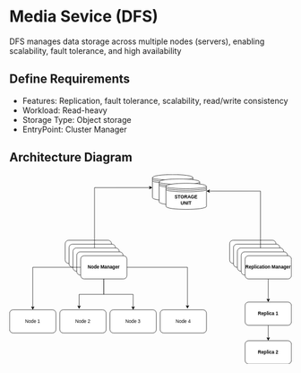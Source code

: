 # Media Sevice (DFS)

DFS manages data storage across multiple nodes (servers), enabling scalability, fault tolerance, and high availability

## **Define Requirements**

* Features: Replication, fault tolerance, scalability, read/write consistency
* Workload: Read-heavy
* Storage Type: Object storage
* EntryPoint: Cluster Manager

## **Architecture Diagram**

<svg xmlns="http://www.w3.org/2000/svg" xmlns:xlink="http://www.w3.org/1999/xlink" version="1.1" width="731px" viewBox="-0.5 -0.5 731 491" content="&lt;mxfile host=&quot;ac.draw.io&quot; agent=&quot;Mozilla/5.0 (Windows NT 10.0; Win64; x64) AppleWebKit/537.36 (KHTML, like Gecko) Chrome/131.0.0.0 Safari/537.36&quot; version=&quot;25.0.3&quot;&gt;&#10;  &lt;diagram id=&quot;uGFgiVOj21_tsttcJ9hx&quot; name=&quot;Page-1&quot;&gt;&#10;    &lt;mxGraphModel dx=&quot;1050&quot; dy=&quot;591&quot; grid=&quot;1&quot; gridSize=&quot;10&quot; guides=&quot;1&quot; tooltips=&quot;1&quot; connect=&quot;1&quot; arrows=&quot;1&quot; fold=&quot;1&quot; page=&quot;1&quot; pageScale=&quot;1&quot; pageWidth=&quot;827&quot; pageHeight=&quot;1169&quot; math=&quot;0&quot; shadow=&quot;0&quot;&gt;&#10;      &lt;root&gt;&#10;        &lt;mxCell id=&quot;0&quot; /&gt;&#10;        &lt;mxCell id=&quot;1&quot; parent=&quot;0&quot; /&gt;&#10;        &lt;mxCell id=&quot;C02lPS4NBr8BCpQYidFC-14&quot; value=&quot;&quot; style=&quot;group&quot; parent=&quot;1&quot; vertex=&quot;1&quot; connectable=&quot;0&quot;&gt;&#10;          &lt;mxGeometry x=&quot;154&quot; y=&quot;230&quot; width=&quot;160&quot; height=&quot;100&quot; as=&quot;geometry&quot; /&gt;&#10;        &lt;/mxCell&gt;&#10;        &lt;mxCell id=&quot;C02lPS4NBr8BCpQYidFC-15&quot; value=&quot;&quot; style=&quot;rounded=1;whiteSpace=wrap;html=1;&quot; parent=&quot;C02lPS4NBr8BCpQYidFC-14&quot; vertex=&quot;1&quot;&gt;&#10;          &lt;mxGeometry width=&quot;120&quot; height=&quot;60&quot; as=&quot;geometry&quot; /&gt;&#10;        &lt;/mxCell&gt;&#10;        &lt;mxCell id=&quot;C02lPS4NBr8BCpQYidFC-16&quot; value=&quot;&quot; style=&quot;rounded=1;whiteSpace=wrap;html=1;&quot; parent=&quot;C02lPS4NBr8BCpQYidFC-14&quot; vertex=&quot;1&quot;&gt;&#10;          &lt;mxGeometry x=&quot;10&quot; y=&quot;10&quot; width=&quot;120&quot; height=&quot;60&quot; as=&quot;geometry&quot; /&gt;&#10;        &lt;/mxCell&gt;&#10;        &lt;mxCell id=&quot;C02lPS4NBr8BCpQYidFC-17&quot; value=&quot;&quot; style=&quot;rounded=1;whiteSpace=wrap;html=1;&quot; parent=&quot;C02lPS4NBr8BCpQYidFC-14&quot; vertex=&quot;1&quot;&gt;&#10;          &lt;mxGeometry x=&quot;20&quot; y=&quot;20&quot; width=&quot;120&quot; height=&quot;60&quot; as=&quot;geometry&quot; /&gt;&#10;        &lt;/mxCell&gt;&#10;        &lt;mxCell id=&quot;C02lPS4NBr8BCpQYidFC-18&quot; value=&quot;&quot; style=&quot;rounded=1;whiteSpace=wrap;html=1;&quot; parent=&quot;C02lPS4NBr8BCpQYidFC-14&quot; vertex=&quot;1&quot;&gt;&#10;          &lt;mxGeometry x=&quot;30&quot; y=&quot;30&quot; width=&quot;120&quot; height=&quot;60&quot; as=&quot;geometry&quot; /&gt;&#10;        &lt;/mxCell&gt;&#10;        &lt;mxCell id=&quot;C02lPS4NBr8BCpQYidFC-19&quot; value=&quot;&amp;lt;b&amp;gt;Node Manager&amp;lt;/b&amp;gt;&quot; style=&quot;rounded=1;whiteSpace=wrap;html=1;&quot; parent=&quot;C02lPS4NBr8BCpQYidFC-14&quot; vertex=&quot;1&quot;&gt;&#10;          &lt;mxGeometry x=&quot;40&quot; y=&quot;40&quot; width=&quot;120&quot; height=&quot;60&quot; as=&quot;geometry&quot; /&gt;&#10;        &lt;/mxCell&gt;&#10;        &lt;mxCell id=&quot;C02lPS4NBr8BCpQYidFC-25&quot; value=&quot;&quot; style=&quot;group&quot; parent=&quot;1&quot; vertex=&quot;1&quot; connectable=&quot;0&quot;&gt;&#10;          &lt;mxGeometry x=&quot;10&quot; y=&quot;410&quot; width=&quot;510&quot; height=&quot;60&quot; as=&quot;geometry&quot; /&gt;&#10;        &lt;/mxCell&gt;&#10;        &lt;mxCell id=&quot;C02lPS4NBr8BCpQYidFC-21&quot; value=&quot;Node 1&quot; style=&quot;rounded=1;whiteSpace=wrap;html=1;&quot; parent=&quot;C02lPS4NBr8BCpQYidFC-25&quot; vertex=&quot;1&quot;&gt;&#10;          &lt;mxGeometry width=&quot;120&quot; height=&quot;60&quot; as=&quot;geometry&quot; /&gt;&#10;        &lt;/mxCell&gt;&#10;        &lt;mxCell id=&quot;C02lPS4NBr8BCpQYidFC-22&quot; value=&quot;Node 4&quot; style=&quot;rounded=1;whiteSpace=wrap;html=1;&quot; parent=&quot;C02lPS4NBr8BCpQYidFC-25&quot; vertex=&quot;1&quot;&gt;&#10;          &lt;mxGeometry x=&quot;390&quot; width=&quot;120&quot; height=&quot;60&quot; as=&quot;geometry&quot; /&gt;&#10;        &lt;/mxCell&gt;&#10;        &lt;mxCell id=&quot;C02lPS4NBr8BCpQYidFC-23&quot; value=&quot;Node 2&quot; style=&quot;rounded=1;whiteSpace=wrap;html=1;&quot; parent=&quot;C02lPS4NBr8BCpQYidFC-25&quot; vertex=&quot;1&quot;&gt;&#10;          &lt;mxGeometry x=&quot;130&quot; width=&quot;120&quot; height=&quot;60&quot; as=&quot;geometry&quot; /&gt;&#10;        &lt;/mxCell&gt;&#10;        &lt;mxCell id=&quot;C02lPS4NBr8BCpQYidFC-24&quot; value=&quot;Node 3&quot; style=&quot;rounded=1;whiteSpace=wrap;html=1;&quot; parent=&quot;C02lPS4NBr8BCpQYidFC-25&quot; vertex=&quot;1&quot;&gt;&#10;          &lt;mxGeometry x=&quot;260&quot; width=&quot;120&quot; height=&quot;60&quot; as=&quot;geometry&quot; /&gt;&#10;        &lt;/mxCell&gt;&#10;        &lt;mxCell id=&quot;C02lPS4NBr8BCpQYidFC-26&quot; style=&quot;edgeStyle=orthogonalEdgeStyle;rounded=0;orthogonalLoop=1;jettySize=auto;html=1;entryX=0.59;entryY=-0.05;entryDx=0;entryDy=0;entryPerimeter=0;&quot; parent=&quot;1&quot; source=&quot;C02lPS4NBr8BCpQYidFC-19&quot; target=&quot;C02lPS4NBr8BCpQYidFC-22&quot; edge=&quot;1&quot;&gt;&#10;          &lt;mxGeometry relative=&quot;1&quot; as=&quot;geometry&quot; /&gt;&#10;        &lt;/mxCell&gt;&#10;        &lt;mxCell id=&quot;C02lPS4NBr8BCpQYidFC-27&quot; style=&quot;edgeStyle=orthogonalEdgeStyle;rounded=0;orthogonalLoop=1;jettySize=auto;html=1;entryX=0.5;entryY=0;entryDx=0;entryDy=0;&quot; parent=&quot;1&quot; source=&quot;C02lPS4NBr8BCpQYidFC-19&quot; target=&quot;C02lPS4NBr8BCpQYidFC-21&quot; edge=&quot;1&quot;&gt;&#10;          &lt;mxGeometry relative=&quot;1&quot; as=&quot;geometry&quot; /&gt;&#10;        &lt;/mxCell&gt;&#10;        &lt;mxCell id=&quot;C02lPS4NBr8BCpQYidFC-28&quot; style=&quot;edgeStyle=orthogonalEdgeStyle;rounded=0;orthogonalLoop=1;jettySize=auto;html=1;entryX=0.417;entryY=-0.037;entryDx=0;entryDy=0;entryPerimeter=0;&quot; parent=&quot;1&quot; source=&quot;C02lPS4NBr8BCpQYidFC-19&quot; target=&quot;C02lPS4NBr8BCpQYidFC-23&quot; edge=&quot;1&quot;&gt;&#10;          &lt;mxGeometry relative=&quot;1&quot; as=&quot;geometry&quot; /&gt;&#10;        &lt;/mxCell&gt;&#10;        &lt;mxCell id=&quot;C02lPS4NBr8BCpQYidFC-29&quot; style=&quot;edgeStyle=orthogonalEdgeStyle;rounded=0;orthogonalLoop=1;jettySize=auto;html=1;entryX=0.5;entryY=0;entryDx=0;entryDy=0;&quot; parent=&quot;1&quot; source=&quot;C02lPS4NBr8BCpQYidFC-19&quot; target=&quot;C02lPS4NBr8BCpQYidFC-24&quot; edge=&quot;1&quot;&gt;&#10;          &lt;mxGeometry relative=&quot;1&quot; as=&quot;geometry&quot; /&gt;&#10;        &lt;/mxCell&gt;&#10;        &lt;mxCell id=&quot;C9sljTM-AxMWJhsMq8bT-2&quot; value=&quot;&quot; style=&quot;group&quot; parent=&quot;1&quot; connectable=&quot;0&quot; vertex=&quot;1&quot;&gt;&#10;          &lt;mxGeometry x=&quot;580&quot; y=&quot;230&quot; width=&quot;160&quot; height=&quot;320&quot; as=&quot;geometry&quot; /&gt;&#10;        &lt;/mxCell&gt;&#10;        &lt;mxCell id=&quot;C02lPS4NBr8BCpQYidFC-46&quot; value=&quot;&amp;lt;b&amp;gt;Replica 2&amp;lt;/b&amp;gt;&quot; style=&quot;rounded=1;whiteSpace=wrap;html=1;container=0;&quot; parent=&quot;C9sljTM-AxMWJhsMq8bT-2&quot; vertex=&quot;1&quot;&gt;&#10;          &lt;mxGeometry x=&quot;40&quot; y=&quot;260&quot; width=&quot;120&quot; height=&quot;60&quot; as=&quot;geometry&quot; /&gt;&#10;        &lt;/mxCell&gt;&#10;        &lt;mxCell id=&quot;C02lPS4NBr8BCpQYidFC-51&quot; style=&quot;edgeStyle=orthogonalEdgeStyle;rounded=0;orthogonalLoop=1;jettySize=auto;html=1;exitX=0.5;exitY=1;exitDx=0;exitDy=0;entryX=0.5;entryY=0;entryDx=0;entryDy=0;&quot; parent=&quot;C9sljTM-AxMWJhsMq8bT-2&quot; source=&quot;C02lPS4NBr8BCpQYidFC-48&quot; target=&quot;C02lPS4NBr8BCpQYidFC-46&quot; edge=&quot;1&quot;&gt;&#10;          &lt;mxGeometry relative=&quot;1&quot; as=&quot;geometry&quot; /&gt;&#10;        &lt;/mxCell&gt;&#10;        &lt;mxCell id=&quot;C02lPS4NBr8BCpQYidFC-48&quot; value=&quot;&amp;lt;b&amp;gt;Replica 1&amp;lt;/b&amp;gt;&quot; style=&quot;rounded=1;whiteSpace=wrap;html=1;container=0;&quot; parent=&quot;C9sljTM-AxMWJhsMq8bT-2&quot; vertex=&quot;1&quot;&gt;&#10;          &lt;mxGeometry x=&quot;40&quot; y=&quot;160&quot; width=&quot;120&quot; height=&quot;60&quot; as=&quot;geometry&quot; /&gt;&#10;        &lt;/mxCell&gt;&#10;        &lt;mxCell id=&quot;C02lPS4NBr8BCpQYidFC-50&quot; style=&quot;edgeStyle=orthogonalEdgeStyle;rounded=0;orthogonalLoop=1;jettySize=auto;html=1;entryX=0.5;entryY=0;entryDx=0;entryDy=0;&quot; parent=&quot;C9sljTM-AxMWJhsMq8bT-2&quot; source=&quot;C02lPS4NBr8BCpQYidFC-36&quot; target=&quot;C02lPS4NBr8BCpQYidFC-48&quot; edge=&quot;1&quot;&gt;&#10;          &lt;mxGeometry relative=&quot;1&quot; as=&quot;geometry&quot; /&gt;&#10;        &lt;/mxCell&gt;&#10;        &lt;mxCell id=&quot;C02lPS4NBr8BCpQYidFC-32&quot; value=&quot;&quot; style=&quot;rounded=1;whiteSpace=wrap;html=1;container=0;&quot; parent=&quot;C9sljTM-AxMWJhsMq8bT-2&quot; vertex=&quot;1&quot;&gt;&#10;          &lt;mxGeometry width=&quot;120&quot; height=&quot;60&quot; as=&quot;geometry&quot; /&gt;&#10;        &lt;/mxCell&gt;&#10;        &lt;mxCell id=&quot;C02lPS4NBr8BCpQYidFC-33&quot; value=&quot;&quot; style=&quot;rounded=1;whiteSpace=wrap;html=1;container=0;&quot; parent=&quot;C9sljTM-AxMWJhsMq8bT-2&quot; vertex=&quot;1&quot;&gt;&#10;          &lt;mxGeometry x=&quot;10&quot; y=&quot;10&quot; width=&quot;120&quot; height=&quot;60&quot; as=&quot;geometry&quot; /&gt;&#10;        &lt;/mxCell&gt;&#10;        &lt;mxCell id=&quot;C02lPS4NBr8BCpQYidFC-34&quot; value=&quot;&quot; style=&quot;rounded=1;whiteSpace=wrap;html=1;container=0;&quot; parent=&quot;C9sljTM-AxMWJhsMq8bT-2&quot; vertex=&quot;1&quot;&gt;&#10;          &lt;mxGeometry x=&quot;20&quot; y=&quot;20&quot; width=&quot;120&quot; height=&quot;60&quot; as=&quot;geometry&quot; /&gt;&#10;        &lt;/mxCell&gt;&#10;        &lt;mxCell id=&quot;C02lPS4NBr8BCpQYidFC-35&quot; value=&quot;&quot; style=&quot;rounded=1;whiteSpace=wrap;html=1;container=0;&quot; parent=&quot;C9sljTM-AxMWJhsMq8bT-2&quot; vertex=&quot;1&quot;&gt;&#10;          &lt;mxGeometry x=&quot;30&quot; y=&quot;30&quot; width=&quot;120&quot; height=&quot;60&quot; as=&quot;geometry&quot; /&gt;&#10;        &lt;/mxCell&gt;&#10;        &lt;mxCell id=&quot;C02lPS4NBr8BCpQYidFC-36&quot; value=&quot;&amp;lt;b&amp;gt;Replication Manager&amp;lt;/b&amp;gt;&quot; style=&quot;rounded=1;whiteSpace=wrap;html=1;container=0;&quot; parent=&quot;C9sljTM-AxMWJhsMq8bT-2&quot; vertex=&quot;1&quot;&gt;&#10;          &lt;mxGeometry x=&quot;40&quot; y=&quot;40&quot; width=&quot;120&quot; height=&quot;60&quot; as=&quot;geometry&quot; /&gt;&#10;        &lt;/mxCell&gt;&#10;        &lt;mxCell id=&quot;C9sljTM-AxMWJhsMq8bT-12&quot; value=&quot;&quot; style=&quot;group&quot; parent=&quot;1&quot; connectable=&quot;0&quot; vertex=&quot;1&quot;&gt;&#10;          &lt;mxGeometry x=&quot;380&quot; y=&quot;60&quot; width=&quot;140&quot; height=&quot;90&quot; as=&quot;geometry&quot; /&gt;&#10;        &lt;/mxCell&gt;&#10;        &lt;mxCell id=&quot;C9sljTM-AxMWJhsMq8bT-9&quot; value=&quot;&quot; style=&quot;shape=datastore;whiteSpace=wrap;html=1;&quot; parent=&quot;C9sljTM-AxMWJhsMq8bT-12&quot; vertex=&quot;1&quot;&gt;&#10;          &lt;mxGeometry width=&quot;105&quot; height=&quot;67.5&quot; as=&quot;geometry&quot; /&gt;&#10;        &lt;/mxCell&gt;&#10;        &lt;mxCell id=&quot;C9sljTM-AxMWJhsMq8bT-10&quot; value=&quot;&quot; style=&quot;shape=datastore;whiteSpace=wrap;html=1;direction=east;&quot; parent=&quot;C9sljTM-AxMWJhsMq8bT-12&quot; vertex=&quot;1&quot;&gt;&#10;          &lt;mxGeometry x=&quot;17.5&quot; y=&quot;11.25&quot; width=&quot;105&quot; height=&quot;67.5&quot; as=&quot;geometry&quot; /&gt;&#10;        &lt;/mxCell&gt;&#10;        &lt;mxCell id=&quot;C9sljTM-AxMWJhsMq8bT-11&quot; value=&quot;&amp;lt;b&amp;gt;STORAGE&amp;lt;/b&amp;gt;&amp;lt;div&amp;gt;&amp;lt;b&amp;gt;UNIT&amp;lt;/b&amp;gt;&amp;lt;/div&amp;gt;&quot; style=&quot;shape=datastore;whiteSpace=wrap;html=1;&quot; parent=&quot;C9sljTM-AxMWJhsMq8bT-12&quot; vertex=&quot;1&quot;&gt;&#10;          &lt;mxGeometry x=&quot;35&quot; y=&quot;22.5&quot; width=&quot;105&quot; height=&quot;67.5&quot; as=&quot;geometry&quot; /&gt;&#10;        &lt;/mxCell&gt;&#10;        &lt;mxCell id=&quot;C9sljTM-AxMWJhsMq8bT-15&quot; style=&quot;edgeStyle=orthogonalEdgeStyle;rounded=0;orthogonalLoop=1;jettySize=auto;html=1;entryX=0;entryY=0.5;entryDx=0;entryDy=0;&quot; parent=&quot;1&quot; source=&quot;C02lPS4NBr8BCpQYidFC-17&quot; target=&quot;C9sljTM-AxMWJhsMq8bT-9&quot; edge=&quot;1&quot;&gt;&#10;          &lt;mxGeometry relative=&quot;1&quot; as=&quot;geometry&quot;&gt;&#10;            &lt;Array as=&quot;points&quot;&gt;&#10;              &lt;mxPoint x=&quot;230&quot; y=&quot;94&quot; /&gt;&#10;            &lt;/Array&gt;&#10;          &lt;/mxGeometry&gt;&#10;        &lt;/mxCell&gt;&#10;        &lt;mxCell id=&quot;C9sljTM-AxMWJhsMq8bT-16&quot; style=&quot;edgeStyle=orthogonalEdgeStyle;rounded=0;orthogonalLoop=1;jettySize=auto;html=1;entryX=1;entryY=0.3;entryDx=0;entryDy=0;&quot; parent=&quot;1&quot; source=&quot;C02lPS4NBr8BCpQYidFC-34&quot; target=&quot;C9sljTM-AxMWJhsMq8bT-11&quot; edge=&quot;1&quot;&gt;&#10;          &lt;mxGeometry relative=&quot;1&quot; as=&quot;geometry&quot;&gt;&#10;            &lt;Array as=&quot;points&quot;&gt;&#10;              &lt;mxPoint x=&quot;660&quot; y=&quot;103&quot; /&gt;&#10;            &lt;/Array&gt;&#10;          &lt;/mxGeometry&gt;&#10;        &lt;/mxCell&gt;&#10;      &lt;/root&gt;&#10;    &lt;/mxGraphModel&gt;&#10;  &lt;/diagram&gt;&#10;&lt;/mxfile&gt;&#10;" onclick="(function(svg){var src=window.event.target||window.event.srcElement;while (src!=null&amp;&amp;src.nodeName.toLowerCase()!='a'){src=src.parentNode;}if(src==null){if(svg.wnd!=null&amp;&amp;!svg.wnd.closed){svg.wnd.focus();}else{var r=function(evt){if(evt.data=='ready'&amp;&amp;evt.source==svg.wnd){svg.wnd.postMessage(decodeURIComponent(svg.getAttribute('content')),'*');window.removeEventListener('message',r);}};window.addEventListener('message',r);svg.wnd=window.open('https://viewer.diagrams.net/?client=1&amp;page=0&amp;edit=_blank');}}})(this);" style="cursor:pointer;max-width:100%;max-height:491px;"><defs/><g><g data-cell-id="0"><g data-cell-id="1"><g data-cell-id="C02lPS4NBr8BCpQYidFC-14"><g/><g data-cell-id="C02lPS4NBr8BCpQYidFC-15"><g><rect x="144" y="170" width="120" height="60" rx="9" ry="9" fill="rgb(255, 255, 255)" stroke="rgb(0, 0, 0)" pointer-events="all"/></g></g><g data-cell-id="C02lPS4NBr8BCpQYidFC-16"><g><rect x="154" y="180" width="120" height="60" rx="9" ry="9" fill="rgb(255, 255, 255)" stroke="rgb(0, 0, 0)" pointer-events="all"/></g></g><g data-cell-id="C02lPS4NBr8BCpQYidFC-17"><g><rect x="164" y="190" width="120" height="60" rx="9" ry="9" fill="rgb(255, 255, 255)" stroke="rgb(0, 0, 0)" pointer-events="all"/></g></g><g data-cell-id="C02lPS4NBr8BCpQYidFC-18"><g><rect x="174" y="200" width="120" height="60" rx="9" ry="9" fill="rgb(255, 255, 255)" stroke="rgb(0, 0, 0)" pointer-events="all"/></g></g><g data-cell-id="C02lPS4NBr8BCpQYidFC-19"><g><rect x="184" y="210" width="120" height="60" rx="9" ry="9" fill="rgb(255, 255, 255)" stroke="rgb(0, 0, 0)" pointer-events="all"/></g><g><g transform="translate(-0.5 -0.5)"><switch><foreignObject pointer-events="none" width="100%" height="100%" requiredFeatures="http://www.w3.org/TR/SVG11/feature#Extensibility" style="overflow: visible; text-align: left;"><div xmlns="http://www.w3.org/1999/xhtml" style="display: flex; align-items: unsafe center; justify-content: unsafe center; width: 118px; height: 1px; padding-top: 240px; margin-left: 185px;"><div data-drawio-colors="color: rgb(0, 0, 0); " style="box-sizing: border-box; font-size: 0px; text-align: center;"><div style="display: inline-block; font-size: 12px; font-family: Helvetica; color: rgb(0, 0, 0); line-height: 1.2; pointer-events: all; white-space: normal; overflow-wrap: normal;"><b>Node Manager</b></div></div></div></foreignObject><text x="244" y="244" fill="rgb(0, 0, 0)" font-family="&quot;Helvetica&quot;" font-size="12px" text-anchor="middle">Node Manager</text></switch></g></g></g></g><g data-cell-id="C02lPS4NBr8BCpQYidFC-25"><g/><g data-cell-id="C02lPS4NBr8BCpQYidFC-21"><g><rect x="0" y="350" width="120" height="60" rx="9" ry="9" fill="rgb(255, 255, 255)" stroke="rgb(0, 0, 0)" pointer-events="all"/></g><g><g transform="translate(-0.5 -0.5)"><switch><foreignObject pointer-events="none" width="100%" height="100%" requiredFeatures="http://www.w3.org/TR/SVG11/feature#Extensibility" style="overflow: visible; text-align: left;"><div xmlns="http://www.w3.org/1999/xhtml" style="display: flex; align-items: unsafe center; justify-content: unsafe center; width: 118px; height: 1px; padding-top: 380px; margin-left: 1px;"><div data-drawio-colors="color: rgb(0, 0, 0); " style="box-sizing: border-box; font-size: 0px; text-align: center;"><div style="display: inline-block; font-size: 12px; font-family: Helvetica; color: rgb(0, 0, 0); line-height: 1.2; pointer-events: all; white-space: normal; overflow-wrap: normal;">Node 1</div></div></div></foreignObject><text x="60" y="384" fill="rgb(0, 0, 0)" font-family="&quot;Helvetica&quot;" font-size="12px" text-anchor="middle">Node 1</text></switch></g></g></g><g data-cell-id="C02lPS4NBr8BCpQYidFC-22"><g><rect x="390" y="350" width="120" height="60" rx="9" ry="9" fill="rgb(255, 255, 255)" stroke="rgb(0, 0, 0)" pointer-events="all"/></g><g><g transform="translate(-0.5 -0.5)"><switch><foreignObject pointer-events="none" width="100%" height="100%" requiredFeatures="http://www.w3.org/TR/SVG11/feature#Extensibility" style="overflow: visible; text-align: left;"><div xmlns="http://www.w3.org/1999/xhtml" style="display: flex; align-items: unsafe center; justify-content: unsafe center; width: 118px; height: 1px; padding-top: 380px; margin-left: 391px;"><div data-drawio-colors="color: rgb(0, 0, 0); " style="box-sizing: border-box; font-size: 0px; text-align: center;"><div style="display: inline-block; font-size: 12px; font-family: Helvetica; color: rgb(0, 0, 0); line-height: 1.2; pointer-events: all; white-space: normal; overflow-wrap: normal;">Node 4</div></div></div></foreignObject><text x="450" y="384" fill="rgb(0, 0, 0)" font-family="&quot;Helvetica&quot;" font-size="12px" text-anchor="middle">Node 4</text></switch></g></g></g><g data-cell-id="C02lPS4NBr8BCpQYidFC-23"><g><rect x="130" y="350" width="120" height="60" rx="9" ry="9" fill="rgb(255, 255, 255)" stroke="rgb(0, 0, 0)" pointer-events="all"/></g><g><g transform="translate(-0.5 -0.5)"><switch><foreignObject pointer-events="none" width="100%" height="100%" requiredFeatures="http://www.w3.org/TR/SVG11/feature#Extensibility" style="overflow: visible; text-align: left;"><div xmlns="http://www.w3.org/1999/xhtml" style="display: flex; align-items: unsafe center; justify-content: unsafe center; width: 118px; height: 1px; padding-top: 380px; margin-left: 131px;"><div data-drawio-colors="color: rgb(0, 0, 0); " style="box-sizing: border-box; font-size: 0px; text-align: center;"><div style="display: inline-block; font-size: 12px; font-family: Helvetica; color: rgb(0, 0, 0); line-height: 1.2; pointer-events: all; white-space: normal; overflow-wrap: normal;">Node 2</div></div></div></foreignObject><text x="190" y="384" fill="rgb(0, 0, 0)" font-family="&quot;Helvetica&quot;" font-size="12px" text-anchor="middle">Node 2</text></switch></g></g></g><g data-cell-id="C02lPS4NBr8BCpQYidFC-24"><g><rect x="260" y="350" width="120" height="60" rx="9" ry="9" fill="rgb(255, 255, 255)" stroke="rgb(0, 0, 0)" pointer-events="all"/></g><g><g transform="translate(-0.5 -0.5)"><switch><foreignObject pointer-events="none" width="100%" height="100%" requiredFeatures="http://www.w3.org/TR/SVG11/feature#Extensibility" style="overflow: visible; text-align: left;"><div xmlns="http://www.w3.org/1999/xhtml" style="display: flex; align-items: unsafe center; justify-content: unsafe center; width: 118px; height: 1px; padding-top: 380px; margin-left: 261px;"><div data-drawio-colors="color: rgb(0, 0, 0); " style="box-sizing: border-box; font-size: 0px; text-align: center;"><div style="display: inline-block; font-size: 12px; font-family: Helvetica; color: rgb(0, 0, 0); line-height: 1.2; pointer-events: all; white-space: normal; overflow-wrap: normal;">Node 3</div></div></div></foreignObject><text x="320" y="384" fill="rgb(0, 0, 0)" font-family="&quot;Helvetica&quot;" font-size="12px" text-anchor="middle">Node 3</text></switch></g></g></g></g><g data-cell-id="C02lPS4NBr8BCpQYidFC-26"><g><path d="M 304 240 L 460.8 240 L 460.8 340.63" fill="none" stroke="rgb(0, 0, 0)" stroke-miterlimit="10" pointer-events="stroke"/><path d="M 460.8 345.88 L 457.3 338.88 L 460.8 340.63 L 464.3 338.88 Z" fill="rgb(0, 0, 0)" stroke="rgb(0, 0, 0)" stroke-miterlimit="10" pointer-events="all"/></g></g><g data-cell-id="C02lPS4NBr8BCpQYidFC-27"><g><path d="M 184 240 L 60 240 L 60 343.63" fill="none" stroke="rgb(0, 0, 0)" stroke-miterlimit="10" pointer-events="stroke"/><path d="M 60 348.88 L 56.5 341.88 L 60 343.63 L 63.5 341.88 Z" fill="rgb(0, 0, 0)" stroke="rgb(0, 0, 0)" stroke-miterlimit="10" pointer-events="all"/></g></g><g data-cell-id="C02lPS4NBr8BCpQYidFC-28"><g><path d="M 244 270 L 244 310 L 180 310 L 180.03 341.41" fill="none" stroke="rgb(0, 0, 0)" stroke-miterlimit="10" pointer-events="stroke"/><path d="M 180.04 346.66 L 176.53 339.67 L 180.03 341.41 L 183.53 339.66 Z" fill="rgb(0, 0, 0)" stroke="rgb(0, 0, 0)" stroke-miterlimit="10" pointer-events="all"/></g></g><g data-cell-id="C02lPS4NBr8BCpQYidFC-29"><g><path d="M 244 270 L 244 310 L 320 310 L 320 343.63" fill="none" stroke="rgb(0, 0, 0)" stroke-miterlimit="10" pointer-events="stroke"/><path d="M 320 348.88 L 316.5 341.88 L 320 343.63 L 323.5 341.88 Z" fill="rgb(0, 0, 0)" stroke="rgb(0, 0, 0)" stroke-miterlimit="10" pointer-events="all"/></g></g><g data-cell-id="C9sljTM-AxMWJhsMq8bT-2"><g/><g data-cell-id="C02lPS4NBr8BCpQYidFC-46"><g><rect x="610" y="430" width="120" height="60" rx="9" ry="9" fill="rgb(255, 255, 255)" stroke="rgb(0, 0, 0)" pointer-events="all"/></g><g><g transform="translate(-0.5 -0.5)"><switch><foreignObject pointer-events="none" width="100%" height="100%" requiredFeatures="http://www.w3.org/TR/SVG11/feature#Extensibility" style="overflow: visible; text-align: left;"><div xmlns="http://www.w3.org/1999/xhtml" style="display: flex; align-items: unsafe center; justify-content: unsafe center; width: 118px; height: 1px; padding-top: 460px; margin-left: 611px;"><div data-drawio-colors="color: rgb(0, 0, 0); " style="box-sizing: border-box; font-size: 0px; text-align: center;"><div style="display: inline-block; font-size: 12px; font-family: Helvetica; color: rgb(0, 0, 0); line-height: 1.2; pointer-events: all; white-space: normal; overflow-wrap: normal;"><b>Replica 2</b></div></div></div></foreignObject><text x="670" y="464" fill="rgb(0, 0, 0)" font-family="&quot;Helvetica&quot;" font-size="12px" text-anchor="middle">Replica 2</text></switch></g></g></g><g data-cell-id="C02lPS4NBr8BCpQYidFC-51"><g><path d="M 670 390 L 670 423.63" fill="none" stroke="rgb(0, 0, 0)" stroke-miterlimit="10" pointer-events="stroke"/><path d="M 670 428.88 L 666.5 421.88 L 670 423.63 L 673.5 421.88 Z" fill="rgb(0, 0, 0)" stroke="rgb(0, 0, 0)" stroke-miterlimit="10" pointer-events="all"/></g></g><g data-cell-id="C02lPS4NBr8BCpQYidFC-48"><g><rect x="610" y="330" width="120" height="60" rx="9" ry="9" fill="rgb(255, 255, 255)" stroke="rgb(0, 0, 0)" pointer-events="all"/></g><g><g transform="translate(-0.5 -0.5)"><switch><foreignObject pointer-events="none" width="100%" height="100%" requiredFeatures="http://www.w3.org/TR/SVG11/feature#Extensibility" style="overflow: visible; text-align: left;"><div xmlns="http://www.w3.org/1999/xhtml" style="display: flex; align-items: unsafe center; justify-content: unsafe center; width: 118px; height: 1px; padding-top: 360px; margin-left: 611px;"><div data-drawio-colors="color: rgb(0, 0, 0); " style="box-sizing: border-box; font-size: 0px; text-align: center;"><div style="display: inline-block; font-size: 12px; font-family: Helvetica; color: rgb(0, 0, 0); line-height: 1.2; pointer-events: all; white-space: normal; overflow-wrap: normal;"><b>Replica 1</b></div></div></div></foreignObject><text x="670" y="364" fill="rgb(0, 0, 0)" font-family="&quot;Helvetica&quot;" font-size="12px" text-anchor="middle">Replica 1</text></switch></g></g></g><g data-cell-id="C02lPS4NBr8BCpQYidFC-50"><g><path d="M 670 270 L 670 323.63" fill="none" stroke="rgb(0, 0, 0)" stroke-miterlimit="10" pointer-events="stroke"/><path d="M 670 328.88 L 666.5 321.88 L 670 323.63 L 673.5 321.88 Z" fill="rgb(0, 0, 0)" stroke="rgb(0, 0, 0)" stroke-miterlimit="10" pointer-events="all"/></g></g><g data-cell-id="C02lPS4NBr8BCpQYidFC-32"><g><rect x="570" y="170" width="120" height="60" rx="9" ry="9" fill="rgb(255, 255, 255)" stroke="rgb(0, 0, 0)" pointer-events="all"/></g></g><g data-cell-id="C02lPS4NBr8BCpQYidFC-33"><g><rect x="580" y="180" width="120" height="60" rx="9" ry="9" fill="rgb(255, 255, 255)" stroke="rgb(0, 0, 0)" pointer-events="all"/></g></g><g data-cell-id="C02lPS4NBr8BCpQYidFC-34"><g><rect x="590" y="190" width="120" height="60" rx="9" ry="9" fill="rgb(255, 255, 255)" stroke="rgb(0, 0, 0)" pointer-events="all"/></g></g><g data-cell-id="C02lPS4NBr8BCpQYidFC-35"><g><rect x="600" y="200" width="120" height="60" rx="9" ry="9" fill="rgb(255, 255, 255)" stroke="rgb(0, 0, 0)" pointer-events="all"/></g></g><g data-cell-id="C02lPS4NBr8BCpQYidFC-36"><g><rect x="610" y="210" width="120" height="60" rx="9" ry="9" fill="rgb(255, 255, 255)" stroke="rgb(0, 0, 0)" pointer-events="all"/></g><g><g transform="translate(-0.5 -0.5)"><switch><foreignObject pointer-events="none" width="100%" height="100%" requiredFeatures="http://www.w3.org/TR/SVG11/feature#Extensibility" style="overflow: visible; text-align: left;"><div xmlns="http://www.w3.org/1999/xhtml" style="display: flex; align-items: unsafe center; justify-content: unsafe center; width: 118px; height: 1px; padding-top: 240px; margin-left: 611px;"><div data-drawio-colors="color: rgb(0, 0, 0); " style="box-sizing: border-box; font-size: 0px; text-align: center;"><div style="display: inline-block; font-size: 12px; font-family: Helvetica; color: rgb(0, 0, 0); line-height: 1.2; pointer-events: all; white-space: normal; overflow-wrap: normal;"><b>Replication Manager</b></div></div></div></foreignObject><text x="670" y="244" fill="rgb(0, 0, 0)" font-family="&quot;Helvetica&quot;" font-size="12px" text-anchor="middle">Replication Manager</text></switch></g></g></g></g><g data-cell-id="C9sljTM-AxMWJhsMq8bT-12"><g/><g data-cell-id="C9sljTM-AxMWJhsMq8bT-9"><g><path d="M 370 8 C 370 -2.67 475 -2.67 475 8 L 475 59.5 C 475 70.17 370 70.17 370 59.5 Z" fill="rgb(255, 255, 255)" stroke="rgb(0, 0, 0)" stroke-miterlimit="10" pointer-events="all"/><path d="M 370 8 C 370 16 475 16 475 8 M 370 12 C 370 20 475 20 475 12 M 370 16 C 370 24 475 24 475 16" fill="none" stroke="rgb(0, 0, 0)" stroke-miterlimit="10" pointer-events="all"/></g></g><g data-cell-id="C9sljTM-AxMWJhsMq8bT-10"><g><path d="M 387.5 19.25 C 387.5 8.58 492.5 8.58 492.5 19.25 L 492.5 70.75 C 492.5 81.42 387.5 81.42 387.5 70.75 Z" fill="rgb(255, 255, 255)" stroke="rgb(0, 0, 0)" stroke-miterlimit="10" pointer-events="all"/><path d="M 387.5 19.25 C 387.5 27.25 492.5 27.25 492.5 19.25 M 387.5 23.25 C 387.5 31.25 492.5 31.25 492.5 23.25 M 387.5 27.25 C 387.5 35.25 492.5 35.25 492.5 27.25" fill="none" stroke="rgb(0, 0, 0)" stroke-miterlimit="10" pointer-events="all"/></g></g><g data-cell-id="C9sljTM-AxMWJhsMq8bT-11"><g><path d="M 405 30.5 C 405 19.83 510 19.83 510 30.5 L 510 82 C 510 92.67 405 92.67 405 82 Z" fill="rgb(255, 255, 255)" stroke="rgb(0, 0, 0)" stroke-miterlimit="10" pointer-events="all"/><path d="M 405 30.5 C 405 38.5 510 38.5 510 30.5 M 405 34.5 C 405 42.5 510 42.5 510 34.5 M 405 38.5 C 405 46.5 510 46.5 510 38.5" fill="none" stroke="rgb(0, 0, 0)" stroke-miterlimit="10" pointer-events="all"/></g><g><g transform="translate(-0.5 -0.5)"><switch><foreignObject pointer-events="none" width="100%" height="100%" requiredFeatures="http://www.w3.org/TR/SVG11/feature#Extensibility" style="overflow: visible; text-align: left;"><div xmlns="http://www.w3.org/1999/xhtml" style="display: flex; align-items: unsafe center; justify-content: unsafe center; width: 103px; height: 1px; padding-top: 66px; margin-left: 406px;"><div data-drawio-colors="color: rgb(0, 0, 0); " style="box-sizing: border-box; font-size: 0px; text-align: center;"><div style="display: inline-block; font-size: 12px; font-family: Helvetica; color: rgb(0, 0, 0); line-height: 1.2; pointer-events: all; white-space: normal; overflow-wrap: normal;"><b>STORAGE</b><div><b>UNIT</b></div></div></div></div></foreignObject><text x="458" y="70" fill="rgb(0, 0, 0)" font-family="&quot;Helvetica&quot;" font-size="12px" text-anchor="middle">STORAGE...</text></switch></g></g></g></g><g data-cell-id="C9sljTM-AxMWJhsMq8bT-15"><g><path d="M 220 190 L 220 33.8 L 363.63 33.75" fill="none" stroke="rgb(0, 0, 0)" stroke-miterlimit="10" pointer-events="stroke"/><path d="M 368.88 33.75 L 361.88 37.25 L 363.63 33.75 L 361.88 30.25 Z" fill="rgb(0, 0, 0)" stroke="rgb(0, 0, 0)" stroke-miterlimit="10" pointer-events="all"/></g></g><g data-cell-id="C9sljTM-AxMWJhsMq8bT-16"><g><path d="M 650 190 L 650 42.8 L 516.37 42.75" fill="none" stroke="rgb(0, 0, 0)" stroke-miterlimit="10" pointer-events="stroke"/><path d="M 511.12 42.75 L 518.12 39.25 L 516.37 42.75 L 518.12 46.25 Z" fill="rgb(0, 0, 0)" stroke="rgb(0, 0, 0)" stroke-miterlimit="10" pointer-events="all"/></g></g></g></g></g><switch><g requiredFeatures="http://www.w3.org/TR/SVG11/feature#Extensibility"/><a transform="translate(0,-5)" xlink:href="https://www.drawio.com/doc/faq/svg-export-text-problems" target="_blank"><text text-anchor="middle" font-size="10px" x="50%" y="100%">Text is not SVG - cannot display</text></a></switch></svg>
